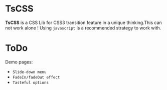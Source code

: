 TsCSS
=====
**TsCSS** is a CSS Lib for CSS3 transition feature in a unique thinking.This can not work alone ! 
Using `javascript` is a recommended strategy to work with.

ToDo
=====
Demo pages:
- `Slide-down menu`
- `FadeIn/fadeOut effect`
- `Tasteful options`
